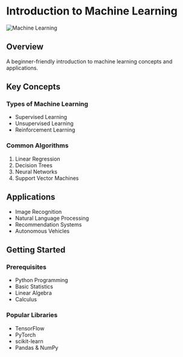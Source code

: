 # Introduction to Machine Learning

<img src="../assets/images/posts/ml.png" class="post-image" alt="Machine Learning">

## Overview

A beginner-friendly introduction to machine learning concepts and applications.

## Key Concepts

### Types of Machine Learning
- Supervised Learning
- Unsupervised Learning
- Reinforcement Learning

### Common Algorithms
1. Linear Regression
2. Decision Trees
3. Neural Networks
4. Support Vector Machines

## Applications

- Image Recognition
- Natural Language Processing
- Recommendation Systems
- Autonomous Vehicles

## Getting Started

### Prerequisites
- Python Programming
- Basic Statistics
- Linear Algebra
- Calculus

### Popular Libraries
- TensorFlow
- PyTorch
- scikit-learn
- Pandas & NumPy 
